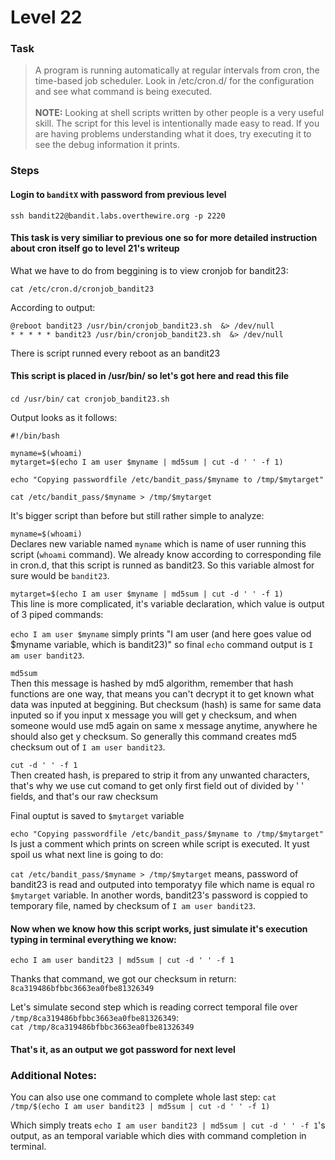 Level 22
======

### Task

> A program is running automatically at regular intervals from cron, the time-based job scheduler. Look in /etc/cron.d/ for the configuration and see what command is being executed.<br><br> **NOTE:** Looking at shell scripts written by other people is a very useful skill. The script for this level is intentionally made easy to read. If you are having problems understanding what it does, try executing it to see the debug information it prints.

### Steps

#### Login to `banditX` with password from previous level
`ssh bandit22@bandit.labs.overthewire.org -p 2220`

#### This task is very similiar to previous one so for more detailed instruction about cron itself go to level 21's writeup

What we have to do from beggining is to view cronjob for bandit23: <br>

`cat /etc/cron.d/cronjob_bandit23`

According to output:

```
@reboot bandit23 /usr/bin/cronjob_bandit23.sh  &> /dev/null
* * * * * bandit23 /usr/bin/cronjob_bandit23.sh  &> /dev/null
```

There is script runned every reboot as an bandit23

#### This script is placed in /usr/bin/ so let's got here and read this file
`cd /usr/bin/`
`cat cronjob_bandit23.sh`

Output looks as it follows:

```
#!/bin/bash

myname=$(whoami)
mytarget=$(echo I am user $myname | md5sum | cut -d ' ' -f 1)

echo "Copying passwordfile /etc/bandit_pass/$myname to /tmp/$mytarget"

cat /etc/bandit_pass/$myname > /tmp/$mytarget
```

It's bigger script than before but still rather simple to analyze:

`myname=$(whoami)`<br>
Declares new variable named `myname` which is name of user running this script (`whoami` command). We already know according to corresponding file in cron.d, that this script is runned as bandit23. So this variable almost for sure would be `bandit23`.

`mytarget=$(echo I am user $myname | md5sum | cut -d ' ' -f 1)`<br>
This line is more complicated, it's variable declaration, which value is output of 3 piped commands:<br>

`echo I am user $myname` simply prints "I am user (and here goes value od $myname variable, which is bandit23)" so final `echo` command output is
`I am user bandit23`.

`md5sum`<br> Then this message is hashed by md5 algorithm, remember that hash functions are one way, that means you can't decrypt it to get known what data was inputed at beggining. But checksum (hash) is same for same data inputed so if you input x message you will get y checksum, and when someone would use md5 again on same x message anytime, anywhere he should also get y checksum.
So generally this command creates md5 checksum out of `I am user bandit23`.

`cut -d ' ' -f 1` <br> Then created hash, is prepared to strip it from any unwanted characters, that's why we use cut comand to get only first field out of divided by ' ' fields, and that's our raw checksum  

Final ouptut is saved to `$mytarget` variable

`echo "Copying passwordfile /etc/bandit_pass/$myname to /tmp/$mytarget"` Is just a comment which prints on screen while script is executed. It yust spoil us what next line is going to do:

`cat /etc/bandit_pass/$myname > /tmp/$mytarget` means, password of bandit23 is read and outputed into temporatyy file which name is equal ro `$mytarget` variable. In another words, bandit23's password is coppied to temporary file, named by checksum of `I am user bandit23`.

#### Now when we know how this script works, just simulate it's execution typing in terminal everything we know: 
`echo I am user bandit23 | md5sum | cut -d ' ' -f 1`
<br>

Thanks that command, we got our checksum in return:<br>
`8ca319486bfbbc3663ea0fbe81326349`

Let's simulate second step which is reading correct temporal file over `/tmp/8ca319486bfbbc3663ea0fbe81326349`:<br>
`cat /tmp/8ca319486bfbbc3663ea0fbe81326349` 

#### That's it, as an output we got password for next level


### Additional Notes:

You can also use one command to complete whole last step:
`cat /tmp/$(echo I am user bandit23 | md5sum | cut -d ' ' -f 1)`<br>

Which simply treats `echo I am user bandit23 | md5sum | cut -d ' ' -f 1`'s output, as an temporal variable which dies with command completion in terminal.
 



